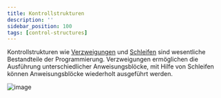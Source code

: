 ```yaml
---
title: Kontrollstrukturen
description: ''
sidebar_position: 100
tags: [control-structures]
---
```


Kontrollstrukturen wie [Verzweigungen](cases.md) und [Schleifen](loops.md) sind wesentliche Bestandteile der Programmierung. Verzweigungen ermöglichen die Ausführung unterschiedlicher Anweisungsblöcke, mit Hilfe von Schleifen können Anweisungsblöcke wiederholt 
ausgeführt werden.

![image](https://user-images.githubusercontent.com/47243617/170638411-98c9eb33-0cd6-4b54-abd3-b0f1db06218a.png)

